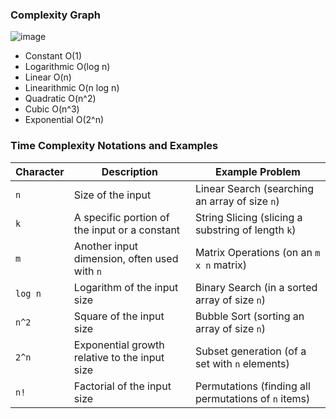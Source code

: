 ### Complexity Graph

![image](https://github.com/web-slate/python-basics/assets/1652629/c99fd9dd-4073-4f99-9660-6ec052e35d12)

- Constant O(1)
- Logarithmic O(log n)
- Linear O(n)
- Linearithmic O(n log n)
- Quadratic O(n^2)
- Cubic O(n^3)
- Exponential O(2^n)

### Time Complexity Notations and Examples

| Character | Description                                             | Example Problem                                  |
|-----------|---------------------------------------------------------|--------------------------------------------------|
| `n`       | Size of the input                                       | Linear Search (searching an array of size `n`)   |
| `k`       | A specific portion of the input or a constant           | String Slicing (slicing a substring of length `k`)|
| `m`       | Another input dimension, often used with `n`            | Matrix Operations (on an `m x n` matrix)         |
| `log n`   | Logarithm of the input size                             | Binary Search (in a sorted array of size `n`)    |
| `n^2`     | Square of the input size                                | Bubble Sort (sorting an array of size `n`)       |
| `2^n`     | Exponential growth relative to the input size           | Subset generation (of a set with `n` elements)   |
| `n!`      | Factorial of the input size                             | Permutations (finding all permutations of `n` items) |


